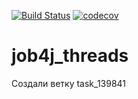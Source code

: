 [![Build Status](https://www.travis-ci.com/AlexeyEsipov/job4j_threads.svg?branch=master)](https://www.travis-ci.com/AlexeyEsipov/job4j_threads)
[![codecov](https://codecov.io/gh/AlexeyEsipov/job4j_threads/branch/master/graph/badge.svg?token=1GTNT8074I)](https://codecov.io/gh/AlexeyEsipov/job4j_threads)
# job4j_threads

Создали ветку task_139841